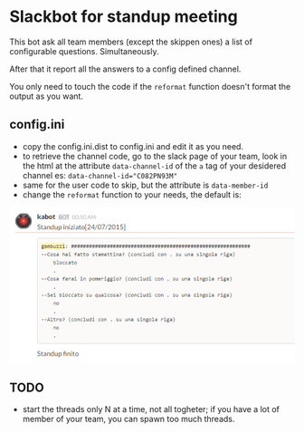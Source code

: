 Slackbot for standup meeting
============================

This bot ask all team members (except the skippen ones) a list of configurable questions. Simultaneously. 

After that it report all the answers to a config defined channel.

You only need to touch the code if the `reformat` function doesn't format the output as you want.
 
config.ini
-----------

* copy the config.ini.dist to config.ini and edit it as you need.
* to retrieve the channel code, go to the slack page of your team, look in the html at the attribute `data-channel-id` of the `a` tag of your desidered channel es: `data-channel-id="C082PN93M"`
* same for the user code to skip, but the attribute is `data-member-id`
* change the `reformat` function to your needs, the default is:

![example](https://raw.githubusercontent.com/gbinside/slackstandupbot/master/screenshot/001.png)


TODO
----------

* start the threads only N at a time, not all togheter; if you have a lot of member of your team, you can spawn too much threads.

